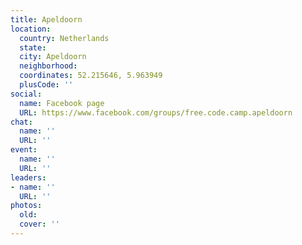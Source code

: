 ```yaml
---
title: Apeldoorn
location:
  country: Netherlands
  state: 
  city: Apeldoorn
  neighborhood: 
  coordinates: 52.215646, 5.963949
  plusCode: ''
social:
  name: Facebook page
  URL: https://www.facebook.com/groups/free.code.camp.apeldoorn
chat:
  name: ''
  URL: ''
event:
  name: ''
  URL: ''
leaders:
- name: ''
  URL: ''
photos:
  old: 
  cover: ''
---
```

